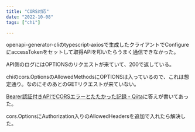 ```yaml
---
title: "CORS対応"
date: "2022-10-08"
tags: ["chi"]

---
```


openapi-generator-cliのtypescript-axiosで生成したクライアントでConfigureにaccessTokenをセットして取得APIを叩いたらうまく通信できなかった。

API側のログにはOPTIONSのリクエストが来ていて、200で返している。

chiのcors.OptionsのAllowedMethodsにOPTIONSは入っているので、これは想定通り。なのにそのあとのGETリクエストが来ていない。

[Bearer認証付きAPIでCORSエラーとたたかった記録 - Qiita](https://qiita.com/kurab/items/84573b3092c8db4ba750)に答えが書いてあった。

cors.OptionsにAuthorization入りのAllowedHeadersを追加で入れたら解決した。

